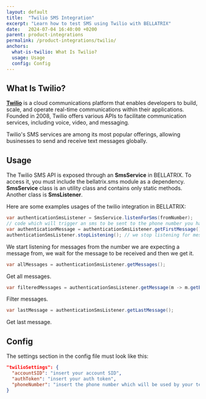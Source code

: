 ```yaml
---
layout: default
title:  "Twilio SMS Integration"
excerpt: "Learn how to test SMS using Twilio with BELLATRIX"
date:   2024-07-04 16:40:00 +0200
parent: product-integrations
permalink: /product-integrations/twilio/
anchors:
  what-is-twilio: What Is Twilio?
  usage: Usage
  config: Config
---
```

What Is Twilio?
------------------
**[Twilio](https://www.twilio.com/)** is a cloud communications platform that enables developers to build, scale, and operate real-time communications within their applications. Founded in 2008, Twilio offers various APIs to facilitate communication services, including voice, video, and messaging.

Twilio's SMS services are among its most popular offerings, allowing businesses to send and receive text messages globally.

Usage
------------------

The Twilio SMS API is exposed through an **SmsService** in BELLATRIX. To access it, you must include the bellatrix.sms module as a dependency.
**SmsService** class is an utility class and contains only static methods. Another class is **SmsListener**.

Here are some examples usages of the twilio integration in BELLATRIX:
```java
var authenticationSmsListener = SmsService.listenForSms(fromNumber);
// code which will trigger an sms to be sent to the phone number you have specified inside the config file
var authenticationMessage = authenticationSmsListener.getFirstMessage();
authenticationSmsListener.stopListening(); // we stop listening for messages as we have already received the message we need
```
We start listening for messages from the number we are expecting a message from, we wait for the message to be received and then we get it.

```java
var allMessages = authenticationSmsListener.getMessages();
```
Get all messages.
```java
var filteredMessages = authenticationSmsListener.getMessage(m -> m.getBody().contains("code"));
```
Filter messages.
```java
var lastMessage = authenticationSmsListener.getLastMessage();
```
Get last message.

Config
------------------
The settings section in the config file must look like this:
```JSON
"twilioSettings": {
  "accountSID": "insert your account SID",
  "authToken": "insert your auth token",
  "phoneNumber": "insert the phone number which will be used by your tests"
}
```